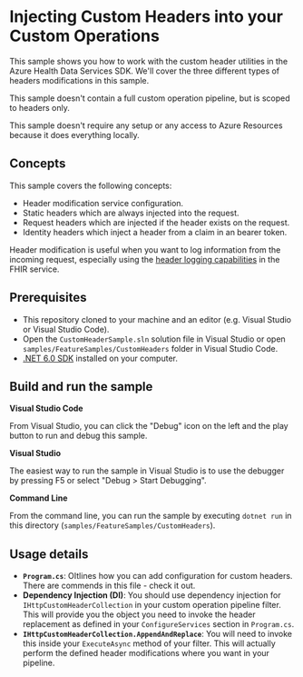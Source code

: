 # Injecting Custom Headers into your Custom Operations

This sample shows you how to work with the custom header utilities in the Azure Health Data Services SDK. We'll cover the three different types of headers modifications in this sample.

This sample doesn't contain a full custom operation pipeline, but is scoped to headers only.

This sample doesn't require any setup or any access to Azure Resources because it does everything locally.

## Concepts

This sample covers the following concepts:

- Header modification service configuration.
- Static headers which are always injected into the request.
- Request headers which are injected if the header exists on the request.
- Identity headers which inject a header from a claim in an bearer token.

Header modification is useful when you want to log information from the incoming request, especially using the [header logging capabilities](https://docs.microsoft.com//azure/healthcare-apis/azure-api-for-fhir/use-custom-headers) in the FHIR service.

## Prerequisites

- This repository cloned to your machine and an editor (e.g. Visual Studio or Visual Studio Code).
- Open the `CustomHeaderSample.sln` solution file in Visual Studio or open `samples/FeatureSamples/CustomHeaders` folder in Visual Studio Code.
- [.NET 6.0 SDK](https://dotnet.microsoft.com/download) installed on your computer.

## Build and run the sample

**Visual Studio Code**

From Visual Studio, you can click the "Debug" icon on the left and the play button to run and debug this sample.

**Visual Studio**

The easiest way to run the sample in Visual Studio is to use the debugger by pressing F5 or select "Debug > Start Debugging".

**Command Line**

From the command line, you can run the sample by executing `dotnet run` in this directory (`samples/FeatureSamples/CustomHeaders`).

## Usage details

- **`Program.cs`**: OItlines how you can add configuration for custom headers. There are commends in this file - check it out.
- **Dependency Injection (DI)**: You should use dependency injection for `IHttpCustomHeaderCollection` in your custom operation pipeline filter. This will provide you the object you need to invoke the header replacement as defined in your `ConfigureServices` section in `Program.cs`.
- **`IHttpCustomHeaderCollection.AppendAndReplace`**: You will need to invoke this inside your `ExecuteAsync` method of your filter. This will actually perform the defined header modifications where you want in your pipeline.
